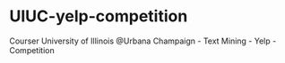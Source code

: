 # UIUC-yelp-competition
 Courser University of Illinois @Urbana Champaign - Text Mining - Yelp - Competition
